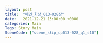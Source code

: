 ```yaml
---
layout: post
title:  "메인_회상_013~028장"
date:   2021-12-21 15:00:00 +0000
categories: Main
Tags: Story Main
SceneCode: ["scene_skip_cp013-028_q1_s10"]
---
```

